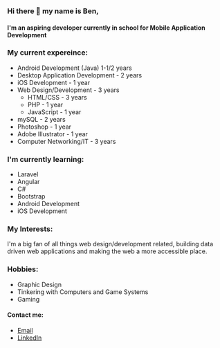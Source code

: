 ### Hi there 👋 my name is Ben, 
#### I'm an aspiring developer currently in school for Mobile Application Development


### My current expereince: 
- Android Development (Java) 1-1/2 years
- Desktop Application Development - 2 years
- iOS Development - 1 year
- Web Design/Development - 3 years 
  - HTML/CSS - 3 years 
  - PHP - 1 year
  - JavaScript - 1 year 
- mySQL - 2 years
- Photoshop - 1 year 
- Adobe Illustrator - 1 year
- Computer Networking/IT - 3 years 


### I'm currently learning: 
- Laravel
- Angular 
- C#
- Bootstrap
- Android Development 
- iOS Development 

### My Interests:

<p>I'm a big fan of all things web design/development related, building data driven web applications and making the web a more accessible place.</p>

### Hobbies:
- Graphic Design
- Tinkering with Computers and Game Systems 
- Gaming 

#### Contact me: 

<ul>
  <li><a href="mailto:b.chadwickdevelopment@gmail.com">Email</a></li>
  <li><a href="https://www.linkedin.com/in/benjamin-chadwick-685615263/">LinkedIn</a></li>
</ul>


